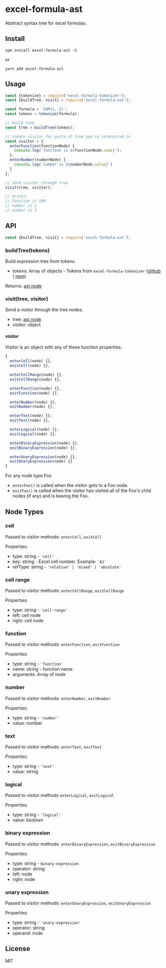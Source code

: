 # excel-formula-ast

Abstract syntax tree for excel formulas.

## Install

`npm install excel-formula-ast -S`

or

`yarn add excel-formula-ast`

## Usage

```js
const {tokenize} = require('excel-formula-tokenizer');
const {buildTree, visit} = require('excel-formula-ast');

const formula = 'SUM(1, 2)';
const tokens = tokenize(formula);

// build tree
const tree = buildTree(tokens);

// create visitor for parts of tree you're interested in
const visitor = {
  enterFunction(functionNode) {
    console.log(`function is ${functionNode.name}`);
  },
  enterNumber(numberNode) {
    console.log(`number is ${numberNode.value}`)
  }
};

// send visitor through tree
visit(tree, visitor);

// prints:
// function is SUM
// number is 1
// number is 2
```

## API

```js
const {buildTree, visit} = require('excel-formula-ast');
```

### buildTree(tokens)

Build expression tree from tokens.

- tokens: Array of objects - Tokens from `excel-formula-tokenizer` ([github](https://github.com/psalaets/excel-formula-tokenizer) | [npm](https://www.npmjs.com/package/excel-formula-tokenizer))

Returns: [ast node](https://github.com/psalaets/excel-formula-ast#node-types)

### visit(tree, visitor)

Send a visitor through the tree nodes.

- tree: [ast node](https://github.com/psalaets/excel-formula-ast#node-types)
- visitor: object

#### visitor

Visitor is an object with any of these function properties:

```js
{
  enterCell(node) {},
  exitCell(node) {},

  enterCellRange(node) {},
  exitCellRange(node) {},

  enterFunction(node) {},
  exitFunction(node) {},

  enterNumber(node) {},
  exitNumber(node) {},

  enterText(node) {},
  exitText(node) {},

  enterLogical(node) {},
  exitLogical(node) {},

  enterBinaryExpression(node) {},
  exitBinaryExpression(node) {},

  enterUnaryExpression(node) {},
  exitUnaryExpression(node) {}
}
```

For any node type Foo

- `enterFoo()` is called when the visitor gets to a Foo node.
- `exitFoo()` is called when the visitor has visited all of the Foo's child nodes (if any) and is leaving the Foo.

## Node Types

### cell

Passed to visitor methods: `enterCell`, `exitCell`

Properties:

- type: string - `'cell'`
- key: string - Excel cell number. Example: `'A1'`
- refType: string - `'relative' | 'mixed' | 'absolute'`

### cell range

Passed to visitor methods: `enterCellRange`, `exitCellRange`

Properties:

- type: string - `'cell-range'`
- left: cell node
- right: cell node

### function

Passed to visitor methods: `enterFunction`, `exitFunction`

Properties:

- type: string - `'function'`
- name: string - function name
- arguments: Array of node

### number

Passed to visitor methods: `enterNumber`, `exitNumber`

Properties:

- type: string - `'number'`
- value: number

### text

Passed to visitor methods: `enterText`, `exitText`

Properties:

- type: string - `'text'`
- value: string

### logical

Passed to visitor methods `enterLogical`, `exitLogical`

Properties:

- type: string - `'logical'`
- value: boolean

### binary expression

Passed to visitor methods: `enterBinaryExpression`, `exitBinaryExpression`

Properties:

- type: string - `binary-expression`
- operator: string
- left: node
- right: node

### unary expression

Passed to visitor methods: `enterUnaryExpression`, `exitUnaryExpression`

Properties:

- type: string - `'unary-expression'`
- operator: string
- operand: node

##  License

MIT
